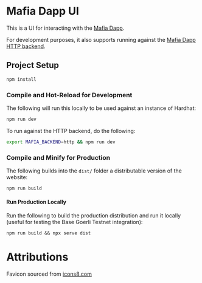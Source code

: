 # Mafia Dapp UI

This is a UI for interacting with the [Mafia Dapp](https://github.com/jrh3k5/mafia-dapp).

For development purposes, it also supports running against the [Mafia Dapp HTTP backend](https://github.com/jrh3k5/mafia-dapp-http).

## Project Setup

```sh
npm install
```

### Compile and Hot-Reload for Development

The following will run this locally to be used against an instance of Hardhat:

```sh
npm run dev
```

To run against the HTTP backend, do the following:

```sh
export MAFIA_BACKEND=http && npm run dev
```

### Compile and Minify for Production

The following builds into the `dist/` folder a distributable version of the website:

```sh
npm run build
```

#### Run Production Locally

Run the following to build the production distribution and run it locally (useful for testing the Base Goerli Testnet integration):

```
npm run build && npx serve dist
```

# Attributions

Favicon sourced from [icons8.com](https://icons8.com/icons/set/mafia)